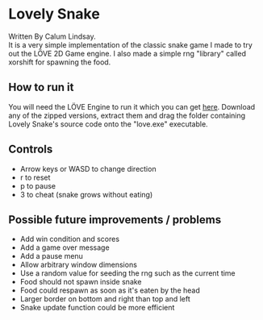 # Lovely Snake
Written By Calum Lindsay.  
 It is a very simple implementation of the classic snake game I made to try out the LÖVE 2D Game engine. I also made a simple rng "library" called xorshift for spawning the food.

## How to run it
You will need the LÖVE Engine to run it which you can get [here](https://love2d.org "LÖVE 2D's Homepage"). Download any of the zipped versions, extract them and drag the folder containing Lovely Snake's source code onto the "love.exe" executable.

## Controls
- Arrow keys or WASD to change direction
- r to reset
- p to pause
- 3 to cheat (snake grows without eating)

## Possible future improvements / problems
- Add win condition and scores
- Add a game over message
- Add a pause menu
- Allow arbitrary window dimensions
- Use a random value for seeding the rng such as the current time
- Food should not spawn inside snake
- Food could respawn as soon as it's eaten by the head
- Larger border on bottom and right than top and left
- Snake update function could be more efficient
